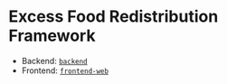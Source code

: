 # Excess Food Redistribution Framework

* Backend: [`backend`](backend)
* Frontend: [`frontend-web`](frontend-web)
